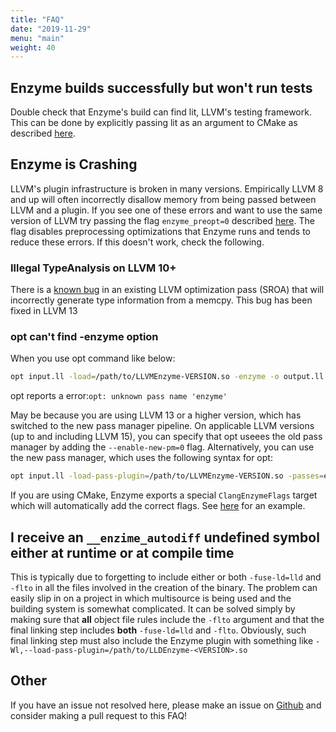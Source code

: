 ```yaml
---
title: "FAQ"
date: "2019-11-29"
menu: "main"
weight: 40
---
```


## Enzyme builds successfully but won't run tests

Double check that Enzyme's build can find lit, LLVM's testing framework. This can be done by explicitly passing lit as an argument to CMake as described [here](/Installation).

## Enzyme is Crashing

LLVM's plugin infrastructure is broken in many versions. Empirically LLVM 8 and up will often incorrectly disallow memory from being passed between LLVM and a plugin. If you see one of these errors and want to use the same version of LLVM try passing the flag `enzyme_preopt=0` described [here](/getting_started/UsingEnzyme). The flag disables preprocessing optimizations that Enzyme runs and tends to reduce these errors. If this doesn't work, check the following.

### Illegal TypeAnalysis on LLVM 10+

There is a [known bug](https://bugs.llvm.org/show_bug.cgi?id=47612) in an existing LLVM optimization pass (SROA) that will incorrectly generate type information from a memcpy. This bug has been fixed in LLVM 13

### opt can't find -enzyme option

When you use opt command like below:
```sh
opt input.ll -load=/path/to/LLVMEnzyme-VERSION.so -enzyme -o output.ll -S
```
opt reports a error:`opt: unknown pass name 'enzyme'`

May be because you are using  LLVM 13 or a higher version, which has switched to the new pass manager pipeline. On applicable LLVM versions (up to and including LLVM 15),
you can specify that opt useees the old pass manager by adding the `--enable-new-pm=0` flag. Alternatively, you can use the new pass manager, which uses the following syntax
for opt:

```sh
opt input.ll -load-pass-plugin=/path/to/LLVMEnzyme-VERSION.so -passes=enzyme -o output.ll -S
```

If you are using CMake, Enzyme exports a special `ClangEnzymeFlags` target which will automatically add the correct flags. See [here](https://github.com/EnzymeAD/Enzyme/blob/main/enzyme/test/test_find_package/CMakeLists.txt#L14) for an example.

## I receive an `__enzime_autodiff` undefined symbol either at runtime or at compile time
This is typically due to forgetting to include either or both `-fuse-ld=lld` and `-flto` in all the files involved in the creation of the binary.
The problem can easily slip in on a project in which multisource is being used and the building system is somewhat complicated. It can be solved simply by making sure that **all** object file rules include the `-flto` argument and that the final linking step includes **both** `-fuse-ld=lld` and `-flto`. 
Obviously, such final linking step must also include the Enzyme plugin with something like `-Wl,--load-pass-plugin=/path/to/LLDEnzyme-<VERSION>.so`

## Other

If you have an issue not resolved here, please make an issue on [Github](https://github.com/EnzymeAD/Enzyme) and consider making a pull request to this FAQ!
